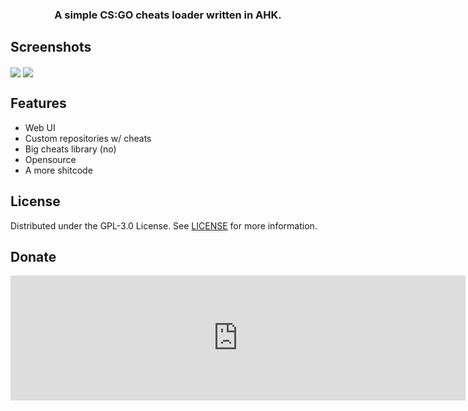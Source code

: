 <h3 align="center">A simple CS:GO cheats loader written in AHK.</h3>

## Screenshots
<img align="center" src="https://i.imgur.com/Iejb3s1.png"> <img align="center" src="https://x0.at/Cab.png">

## Features
- Web UI
- Custom repositories w/ cheats
- Big cheats library (no)
- Opensource
- A more shitcode

## License
Distributed under the GPL-3.0 License. See [LICENSE](https://github.com/clangremlini/fet-loader/blob/master/LICENSE) for more information.

## Donate
<iframe src="https://widget.qiwi.com/widgets/big-widget-728x200?publicKey=48e7qUxn9T7RyYE1MVZswX1FRSbE6iyCj2gCRwwF3Dnh5XrasNTx3BGPiMsyXQFNKQhvukniQG8RTVhYm3iPyX1GYdgPu9d9ogUt6k9YMUvmcaQAMx42fgrzpsjNhsKtKMBmfS6cGvMsWu55CH8ZKHgANd7YusUyQXG6p4YrgqmpUhmvnA3RqPp5tAEbz&noCache=true" width="728" height="200" frameBorder="0" allowTransparency="true" scrolling="no" ></iframe>
